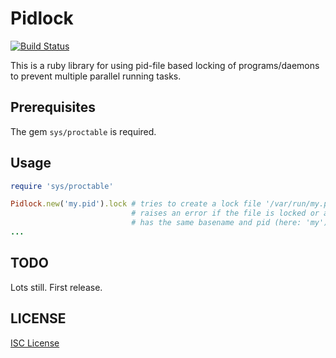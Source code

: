 # Pidlock

[![Build Status](https://secure.travis-ci.org/abangratz/pidlock.png)](http://travis-ci.org/abangratz/pidlock)

This is a ruby library for using pid-file based locking of programs/daemons to prevent multiple parallel running tasks.

## Prerequisites

The gem ``sys/proctable`` is required.

## Usage

```ruby
require 'sys/proctable'

Pidlock.new('my.pid').lock # tries to create a lock file '/var/run/my.pid';
                           # raises an error if the file is locked or a program exists that
                           # has the same basename and pid (here: 'my')
...
```

## TODO

Lots still. First release.


## LICENSE

[ISC License](LICENSE)
